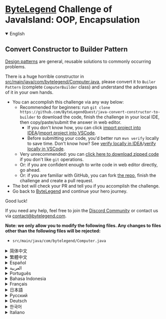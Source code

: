 # [ByteLegend](https://bytelegend.com) Challenge of JavaIsland: OOP, Encapsulation

<details open='true'>
<summary>English</summary>

## Convert Constructor to Builder Pattern

[Design patterns](https://en.wikipedia.org/wiki/Software_design_pattern) are general, reusable solutions to commonly occurring problems.

There is a huge horrible constructor in [src/main/java/com/bytelegend/Computer.java](https://github.com/ByteLegendQuest/java-convert-constructor-to-builder/blob/main/src/main/java/com/bytelegend/Computer.java), please convert it to `Builer Pattern` (complete `ComputerBuilder` class) and
understand the advantages of it in your own hands.

- You can accomplish this challenge via any way below:
  - Recommended for beginners: run `git clone https://github.com/ByteLegendQuest/java-convert-constructor-to-builder` to download the code,
    finish the challenge in your local IDE, then copy/paste/submit the answer in web editor.
    - If you don't know how, you can click [import project into IDEA](https://github.com/ByteLegendQuest/java-convert-constructor-to-builder/blob/main/docs/en/clone-and-import.md)/[import project into VSCode](https://github.com/ByteLegendQuest/java-convert-constructor-to-builder/blob/main/docs/en/clone-and-import-vscode.md).
    - Before submitting your code, you'd better run `mvn verify` locally to save time. Don't know how? See [verify locally in IDEA](https://github.com/ByteLegendQuest/java-convert-constructor-to-builder/blob/main/docs/en/run-mvn-verify-idea.md)/[verify locally in VSCode](https://github.com/ByteLegendQuest/java-convert-constructor-to-builder/blob/main/docs/en/run-mvn-verify-vscode.md).
  - Very unrecommended: you can [click here to download zipped code](https://codeload.github.com/ByteLegendQuest/java-convert-constructor-to-builder/zip/refs/heads/main) if you don't like `git` operations.
  - Or: if you are confident enough to write code in web editor directly, go ahead.
  - Or: if you are familiar with GitHub, you can fork [the repo](https://github.com/ByteLegendQuest/java-convert-constructor-to-builder), finish the challenge and create a pull request.
- The bot will check your PR and tell you if you accomplish the challenge.
- Go back to [ByteLegend](https://bytelegend.com) and continue your hero journey.

Good luck!

If you need any help, feel free to join the [Discord Community](https://discord.gg/35RreUUGWt) or contact us via [contact@bytelegend.com](mailto:contact@bytelegend.com).

**Note: we only allow you to modify the following files.
Any changes to files other than the following files will be rejected:**

- `src/main/java/com/bytelegend/Computer.java`

</details>

<details>
<summary>简体中文</summary>

## 将构造器转换为<ruby>建造者模式<rt>Builder Pattern</rt></ruby>

[设计模式](https://zh.wikipedia.org/wiki/%E8%AE%BE%E8%AE%A1%E6%A8%A1%E5%BC%8F_%28%E8%AE%A1%E7%AE%97%E6%9C%BA%29)的出现是为了解决一些特定问题。

[src/main/java/com/bytelegend/Computer.java](https://github.com/ByteLegendQuest/java-convert-constructor-to-builder/blob/main/src/main/java/com/bytelegend/Computer.java)中现在包含一个巨大无比的构造器，请将其改写为建造者模式（完成`ComputerBuilder`类），在亲自动手实践的过程中体会一下建造者模式的好处。

- 你可以使用以下任意一种方法完成挑战：
  - 初学者推荐：运行`git clone https://git.bytelegend.com/ByteLegendQuest/java-convert-constructor-to-builder`将代码下载到本地，在本地使用IDE调试完成后复制到网页编辑器里提交。
    - 如果你不知道怎么做，可以点击[导入IDEA](https://github.com/ByteLegendQuest/java-convert-constructor-to-builder/blob/main/docs/zh_hans/clone-and-import.md)/[导入VSCode](https://github.com/ByteLegendQuest/java-convert-constructor-to-builder/blob/main/docs/zh_hans/clone-and-import-vscode.md)。
    - 在提交之前，你最好先在本地运行`mvn verify`验证一下答案，以节约时间。不知道如何做？请查看[在IDEA中本地验证](https://github.com/ByteLegendQuest/java-convert-constructor-to-builder/blob/main/docs/zh_hans/run-mvn-verify-idea.md)/[在VSCode中本地验证](https://github.com/ByteLegendQuest/java-convert-constructor-to-builder/blob/main/docs/zh_hans/run-mvn-verify-vscode.md)。
  - 非常不推荐：如果你实在不喜欢`git`命令行操作，你可以[点击这里直接下载打包好的代码](https://ghcodeload.bytelegend.com/ByteLegendQuest/java-convert-constructor-to-builder/zip/refs/heads/main)。
  - 或者：如果你非常自信不需要下载代码到本地调试，可以使用网页编辑器直接提交。
  - 或者：如果你对GitHub非常熟悉，你可以fork[这个仓库](https://github.com/ByteLegendQuest/java-convert-constructor-to-builder)、完成挑战后，创建一个Pull Request。
- 机器人将会检查你的答案，告诉你你是否通过了挑战。
- 回到[字节传说](https://bytelegend.com)，然后继续你的英雄旅程。

祝你好运！

如果你需要任何帮助，欢迎加入官方玩家QQ群（在[首页](https://bytelegend.com)右下角的`联系 & 关于`菜单里可以找到入群方式）或者[Discord社区](https://discord.gg/PvmqK3hF)，或email至[contact@bytelegend.com](mailto:contact@bytelegend.com)。

**注意：我们只允许您修改以下文件，任何对其他文件的修改都会被拒绝：**

- `src/main/java/com/bytelegend/Computer.java`

</details>

<details>
<summary>繁體中文</summary>

將構造函數轉換為生成器模式
-------------

[設計模式](https://en.wikipedia.org/wiki/Software_design_pattern)是針對常見問題的通用、可重用的解決方案。

在[src/main/java/com/bytelegend/Computer.java](https://github.com/ByteLegendQuest/java-convert-constructor-to-builder/blob/main/src/main/java/com/bytelegend/Computer.java)中有一個巨大的可怕的構造函數，請將其轉換為`Builer Pattern` （完整的`ComputerBuilder`類）並了解它的優點在您自己的手中。

-   您可以通過以下任何方式完成此挑戰：
    -   推薦給初學者：運行`git clone https://github.com/ByteLegendQuest/java-convert-constructor-to-builder`下載代碼，在本地 IDE 中完成挑戰，然後在網頁編輯器中復制/粘貼/提交答案.
        -   如果你不知道怎麼做，你可以點擊[import project into IDEA](https://github.com/ByteLegendQuest/java-convert-constructor-to-builder/blob/main/docs/en/clone-and-import.md) / [import project into VSCode](https://github.com/ByteLegendQuest/java-convert-constructor-to-builder/blob/main/docs/en/clone-and-import-vscode.md) 。
        -   在提交代碼之前，您最好在本地運行`mvn verify`以節省時間。不知道怎麼樣？請參閱[在 IDEA](https://github.com/ByteLegendQuest/java-convert-constructor-to-builder/blob/main/docs/en/run-mvn-verify-idea.md) [中進行本地驗證/在 VSCode 中進行本地驗證](https://github.com/ByteLegendQuest/java-convert-constructor-to-builder/blob/main/docs/en/run-mvn-verify-vscode.md)。
    -   非常不推薦：如果你不喜歡`git`操作，可以[點擊這裡下載壓縮代碼](https://codeload.github.com/ByteLegendQuest/java-convert-constructor-to-builder/zip/refs/heads/main)。
    -   或者：如果您有足夠的信心直接在 Web 編輯器中編寫代碼，請繼續。
    -   或者：如果你熟悉 GitHub，你可以 fork[倉庫](https://github.com/ByteLegendQuest/java-convert-constructor-to-builder)，完成挑戰並創建一個拉取請求。
-   機器人會檢查你的 PR 並告訴你是否完成了挑戰。
-   回到[ByteLegend](https://bytelegend.com)繼續你的英雄之旅。

祝你好運！

如果您需要任何幫助，請隨時加入[Discord 社區](https://discord.gg/35RreUUGWt)或通過[contact@bytelegend.com](mailto:contact@bytelegend.com)聯繫我們。

**注意：我們只允許您修改以下文件。對以下文件以外的文件的任何更改都將被拒絕：**

-   `src/main/java/com/bytelegend/Computer.java`
</details>

<details>
<summary>Español</summary>

Convertir constructor en patrón constructor
-------------------------------------------

Los [patrones de diseño](https://en.wikipedia.org/wiki/Software_design_pattern) son soluciones generales y reutilizables para problemas comunes.

Hay un enorme y horrible constructor en [src/main/java/com/bytelegend/Computer.java](https://github.com/ByteLegendQuest/java-convert-constructor-to-builder/blob/main/src/main/java/com/bytelegend/Computer.java) , por favor conviértalo a `Builer Pattern` (clase completa de `ComputerBuilder` ) y comprenda sus ventajas en sus propias manos.

-   Puede lograr este desafío de cualquier manera a continuación:
    -   Recomendado para principiantes: ejecute `git clone https://github.com/ByteLegendQuest/java-convert-constructor-to-builder` para descargar el código, termine el desafío en su IDE local, luego copie/pegue/envíe la respuesta en el editor web .
        -   Si no sabe cómo hacerlo, puede hacer clic en [importar proyecto a IDEA](https://github.com/ByteLegendQuest/java-convert-constructor-to-builder/blob/main/docs/en/clone-and-import.md) / [importar proyecto a VSCode](https://github.com/ByteLegendQuest/java-convert-constructor-to-builder/blob/main/docs/en/clone-and-import-vscode.md) .
        -   Antes de enviar su código, es mejor que ejecute `mvn verify` localmente para ahorrar tiempo. ¿No sabes cómo? Ver [verificar localmente en IDEA](https://github.com/ByteLegendQuest/java-convert-constructor-to-builder/blob/main/docs/en/run-mvn-verify-idea.md) / [verificar localmente en VSCode](https://github.com/ByteLegendQuest/java-convert-constructor-to-builder/blob/main/docs/en/run-mvn-verify-vscode.md) .
    -   Muy poco recomendado: puede [hacer clic aquí para descargar el código comprimido](https://codeload.github.com/ByteLegendQuest/java-convert-constructor-to-builder/zip/refs/heads/main) si no le gustan las operaciones de `git` .
    -   O: si tiene la confianza suficiente para escribir código en el editor web directamente, adelante.
    -   O: si está familiarizado con GitHub, puede bifurcar [el repositorio](https://github.com/ByteLegendQuest/java-convert-constructor-to-builder) , finalizar el desafío y crear una solicitud de extracción.
-   El bot verificará tu PR y te dirá si logras el desafío.
-   Regrese a [ByteLegend](https://bytelegend.com) y continúe su viaje de héroe.

¡Buena suerte!

Si necesita ayuda, no dude en unirse a la [comunidad de Discord](https://discord.gg/35RreUUGWt) o contáctenos a través de [contact@bytelegend.com](mailto:contact@bytelegend.com) .

**Nota: solo le permitimos modificar los siguientes archivos. Cualquier cambio en los archivos que no sean los siguientes archivos será rechazado:**

-   `src/main/java/com/bytelegend/Computer.java`
</details>

<details>
<summary>العربية</summary>

تحويل منشئ إلى نموذج منشئ
-------------------------

[أنماط التصميم](https://en.wikipedia.org/wiki/Software_design_pattern) هي حلول عامة قابلة لإعادة الاستخدام للمشاكل الشائعة الحدوث.

هناك مُنشئ فظيع ضخم في [src / main / java / com / bytelegend / Computer.java](https://github.com/ByteLegendQuest/java-convert-constructor-to-builder/blob/main/src/main/java/com/bytelegend/Computer.java) ، يرجى تحويله إلى `Builer Pattern` (فئة كاملة من مُنشئ `ComputerBuilder` ) وفهم مزاياها بين يديك.

-   يمكنك إنجاز هذا التحدي بأي طريقة أدناه:
    -   موصى به للمبتدئين: قم بتشغيل `git clone https://github.com/ByteLegendQuest/java-convert-constructor-to-builder` لتنزيل الكود ، وإنهاء التحدي في IDE المحلي الخاص بك ، ثم نسخ / لصق / إرسال الإجابة في محرر الويب .
        -   إذا كنت لا تعرف كيف يمكنك النقر فوق [استيراد مشروع إلى IDEA](https://github.com/ByteLegendQuest/java-convert-constructor-to-builder/blob/main/docs/en/clone-and-import.md) / [استيراد مشروع إلى VSCode](https://github.com/ByteLegendQuest/java-convert-constructor-to-builder/blob/main/docs/en/clone-and-import-vscode.md) .
        -   قبل إرسال التعليمات البرمجية الخاصة بك ، من الأفضل تشغيل `mvn verify` محليًا لتوفير الوقت. لا أعرف كيف؟ انظر [التحقق محليًا في IDEA](https://github.com/ByteLegendQuest/java-convert-constructor-to-builder/blob/main/docs/en/run-mvn-verify-idea.md) / [تحقق محليًا في VSCode](https://github.com/ByteLegendQuest/java-convert-constructor-to-builder/blob/main/docs/en/run-mvn-verify-vscode.md) .
    -   غير موصى به على الإطلاق: يمكنك [النقر هنا لتنزيل رمز مضغوط](https://codeload.github.com/ByteLegendQuest/java-convert-constructor-to-builder/zip/refs/heads/main) إذا كنت لا تحب عمليات `git` .
    -   أو: إذا كنت واثقًا بدرجة كافية لكتابة التعليمات البرمجية في محرر الويب مباشرةً ، فابدأ.
    -   أو: إذا كنت معتادًا على GitHub ، فيمكنك تفرع [الريبو](https://github.com/ByteLegendQuest/java-convert-constructor-to-builder) وإنهاء التحدي وإنشاء طلب سحب.
-   سيتحقق الروبوت من العلاقات العامة الخاصة بك ويخبرك إذا أنجزت التحدي.
-   ارجع إلى [ByteLegend وتابع](https://bytelegend.com) رحلة بطلك.

حظا طيبا وفقك الله!

إذا كنت بحاجة إلى أي مساعدة ، فلا تتردد في الانضمام إلى [مجتمع Discord](https://discord.gg/35RreUUGWt) أو الاتصال بنا عبر [contact@bytelegend.com](mailto:contact@bytelegend.com) .

**ملاحظة: نسمح لك فقط بتعديل الملفات التالية. سيتم رفض أي تغييرات يتم إجراؤها على الملفات بخلاف الملفات التالية:**

-   `src/main/java/com/bytelegend/Computer.java`
</details>

<details>
<summary>Português</summary>

Converter construtor para padrão de construtor
----------------------------------------------

[Padrões de projeto](https://en.wikipedia.org/wiki/Software_design_pattern) são soluções gerais e reutilizáveis para problemas comuns.

Existe um construtor enorme e horrível em [src/main/java/com/bytelegend/Computer.java](https://github.com/ByteLegendQuest/java-convert-constructor-to-builder/blob/main/src/main/java/com/bytelegend/Computer.java) , por favor converta-o para `Builer Pattern` (classe `ComputerBuilder` completa) e entenda as vantagens dele em suas próprias mãos.

-   Você pode realizar esse desafio de qualquer maneira abaixo:
    -   Recomendado para iniciantes: execute `git clone https://github.com/ByteLegendQuest/java-convert-constructor-to-builder` para baixar o código, conclua o desafio em seu IDE local e copie/cole/envie a resposta no editor da web .
        -   Se você não sabe como, você pode clicar em [import project into IDEA](https://github.com/ByteLegendQuest/java-convert-constructor-to-builder/blob/main/docs/en/clone-and-import.md) / [import project into VSCode](https://github.com/ByteLegendQuest/java-convert-constructor-to-builder/blob/main/docs/en/clone-and-import-vscode.md) .
        -   Antes de enviar seu código, é melhor você executar `mvn verify` localmente para economizar tempo. Não sei como? Consulte [verificar localmente em IDEA](https://github.com/ByteLegendQuest/java-convert-constructor-to-builder/blob/main/docs/en/run-mvn-verify-idea.md) / [verificar localmente em VSCode](https://github.com/ByteLegendQuest/java-convert-constructor-to-builder/blob/main/docs/en/run-mvn-verify-vscode.md) .
    -   Muito não recomendado: você pode [clicar aqui para baixar o código zipado](https://codeload.github.com/ByteLegendQuest/java-convert-constructor-to-builder/zip/refs/heads/main) se não gostar das operações do `git` .
    -   Ou: se você estiver confiante o suficiente para escrever código diretamente no editor da web, vá em frente.
    -   Ou: se você estiver familiarizado com o GitHub, você pode bifurcar [o repo](https://github.com/ByteLegendQuest/java-convert-constructor-to-builder) , finalizar o desafio e criar um pull request.
-   O bot verificará seu PR e informará se você cumprir o desafio.
-   Volte para [ByteLegend](https://bytelegend.com) e continue sua jornada de herói.

Boa sorte!

Se precisar de ajuda, sinta-se à vontade para se juntar à [Comunidade Discord](https://discord.gg/35RreUUGWt) ou entre em contato conosco via [contact@bytelegend.com](mailto:contact@bytelegend.com) .

**Nota: só permitimos que você modifique os seguintes arquivos. Quaisquer alterações em arquivos que não sejam os arquivos a seguir serão rejeitadas:**

-   `src/main/java/com/bytelegend/Computer.java`
</details>

<details>
<summary>Bahasa Indonesia</summary>

Konversikan Konstruktor ke Pola Pembangun
-----------------------------------------

[Pola desain](https://en.wikipedia.org/wiki/Software_design_pattern) adalah solusi umum yang dapat digunakan kembali untuk masalah yang sering terjadi.

Ada konstruktor besar yang mengerikan di [src/main/Java/com/bytelegend/Computer.java](https://github.com/ByteLegendQuest/java-convert-constructor-to-builder/blob/main/src/main/java/com/bytelegend/Computer.java) , harap ubah ke `Builer Pattern` (kelas `ComputerBuilder` lengkap) dan pahami keuntungannya di tangan Anda sendiri.

-   Anda dapat menyelesaikan tantangan ini melalui cara apa pun di bawah ini:
    -   Direkomendasikan untuk pemula: jalankan `git clone https://github.com/ByteLegendQuest/java-convert-constructor-to-builder` untuk mengunduh kode, selesaikan tantangan di IDE lokal Anda, lalu salin/tempel/kirim jawabannya di editor web .
        -   Jika Anda tidak tahu caranya, Anda bisa mengklik [import project into IDEA](https://github.com/ByteLegendQuest/java-convert-constructor-to-builder/blob/main/docs/en/clone-and-import.md) / [import project into VSCode](https://github.com/ByteLegendQuest/java-convert-constructor-to-builder/blob/main/docs/en/clone-and-import-vscode.md) .
        -   Sebelum mengirimkan kode Anda, Anda sebaiknya menjalankan `mvn verify` secara lokal untuk menghemat waktu. Tidak tahu bagaimana? Lihat [verifikasi secara lokal di IDEA](https://github.com/ByteLegendQuest/java-convert-constructor-to-builder/blob/main/docs/en/run-mvn-verify-idea.md) / [verifikasi secara lokal di VSCode](https://github.com/ByteLegendQuest/java-convert-constructor-to-builder/blob/main/docs/en/run-mvn-verify-vscode.md) .
    -   Sangat tidak direkomendasikan: Anda dapat [mengklik di sini untuk mengunduh kode zip](https://codeload.github.com/ByteLegendQuest/java-convert-constructor-to-builder/zip/refs/heads/main) jika Anda tidak menyukai operasi `git` .
    -   Atau: jika Anda cukup percaya diri untuk menulis kode di editor web secara langsung, silakan.
    -   Atau: jika Anda terbiasa dengan GitHub, Anda dapat melakukan fork [repo](https://github.com/ByteLegendQuest/java-convert-constructor-to-builder) , menyelesaikan tantangan, dan membuat permintaan tarik.
-   Bot akan memeriksa PR Anda dan memberi tahu Anda jika Anda menyelesaikan tantangan.
-   Kembali ke [ByteLegend](https://bytelegend.com) dan lanjutkan perjalanan pahlawan Anda.

Semoga berhasil!

Jika Anda memerlukan bantuan, jangan ragu untuk bergabung dengan [Komunitas Discord](https://discord.gg/35RreUUGWt) atau hubungi kami melalui [contact@bytelegend.com](mailto:contact@bytelegend.com) .

**Catatan: kami hanya mengizinkan Anda untuk mengubah file berikut. Setiap perubahan pada file selain file berikut akan ditolak:**

-   `src/main/java/com/bytelegend/Computer.java`
</details>

<details>
<summary>Français</summary>

Convertir le constructeur en modèle de constructeur
---------------------------------------------------

Les [modèles de conception](https://en.wikipedia.org/wiki/Software_design_pattern) sont des solutions générales et réutilisables à des problèmes courants.

Il y a un énorme constructeur horrible dans [src/main/java/com/bytelegend/Computer.java](https://github.com/ByteLegendQuest/java-convert-constructor-to-builder/blob/main/src/main/java/com/bytelegend/Computer.java) , veuillez le convertir en `Builer Pattern` (classe `ComputerBuilder` complète) et en comprendre les avantages entre vos propres mains.

-   Vous pouvez accomplir ce défi de n'importe quelle manière ci-dessous:
    -   Recommandé pour les débutants : exécutez `git clone https://github.com/ByteLegendQuest/java-convert-constructor-to-builder` pour télécharger le code, terminez le défi dans votre IDE local, puis copiez/collez/soumettez la réponse dans l'éditeur Web .
        -   Si vous ne savez pas comment, vous pouvez cliquer sur [importer le projet dans IDEA](https://github.com/ByteLegendQuest/java-convert-constructor-to-builder/blob/main/docs/en/clone-and-import.md) / [importer le projet dans VSCode](https://github.com/ByteLegendQuest/java-convert-constructor-to-builder/blob/main/docs/en/clone-and-import-vscode.md) .
        -   Avant de soumettre votre code, vous feriez mieux d'exécuter `mvn verify` localement pour gagner du temps. Vous ne savez pas comment ? Voir [vérifier localement dans IDEA](https://github.com/ByteLegendQuest/java-convert-constructor-to-builder/blob/main/docs/en/run-mvn-verify-idea.md) / [vérifier localement dans VSCode](https://github.com/ByteLegendQuest/java-convert-constructor-to-builder/blob/main/docs/en/run-mvn-verify-vscode.md) .
    -   Très déconseillé : vous pouvez [cliquer ici pour télécharger le code compressé](https://codeload.github.com/ByteLegendQuest/java-convert-constructor-to-builder/zip/refs/heads/main) si vous n'aimez pas les opérations `git` .
    -   Ou : si vous êtes suffisamment confiant pour écrire du code directement dans l'éditeur Web, continuez.
    -   Ou : si vous êtes familier avec GitHub, vous pouvez forker [le dépôt](https://github.com/ByteLegendQuest/java-convert-constructor-to-builder) , terminer le défi et créer une demande d'extraction.
-   Le bot vérifiera votre PR et vous dira si vous accomplissez le défi.
-   Retournez à [ByteLegend](https://bytelegend.com) et continuez votre voyage de héros.

Bonne chance!

Si vous avez besoin d'aide, n'hésitez pas à rejoindre la [communauté Discord](https://discord.gg/35RreUUGWt) ou à nous contacter via [contact@bytelegend.com](mailto:contact@bytelegend.com) .

**Remarque : nous vous autorisons uniquement à modifier les fichiers suivants. Toute modification de fichiers autres que les fichiers suivants sera rejetée :**

-   `src/main/java/com/bytelegend/Computer.java`
</details>

<details>
<summary>日本語</summary>

コンストラクターをビルダーパターンに変換する
----------------------

[デザインパターン](https://en.wikipedia.org/wiki/Software_design_pattern)は、一般的に発生する問題に対する一般的な再利用可能なソリューションです。

[src / main / java / com / bytelegend / Computer.java](https://github.com/ByteLegendQuest/java-convert-constructor-to-builder/blob/main/src/main/java/com/bytelegend/Computer.java)には巨大な恐ろしいコンストラクターがあります。それを`Builer Pattern` （完全な`ComputerBuilder`クラス）に変換して、自分の手でその利点を理解してください。

-   この課題は、以下のいずれかの方法で達成できます。
    -   初心者に推奨： `git clone https://github.com/ByteLegendQuest/java-convert-constructor-to-builder`を実行してコードをダウンロードし、ローカルIDEでチャレンジを終了してから、Webエディターで回答をコピー/貼り付け/送信します。
        -   方法がわからない場合は、\[ [プロジェクトをIDEAにインポート](https://github.com/ByteLegendQuest/java-convert-constructor-to-builder/blob/main/docs/en/clone-and-import.md)\]/\[ [プロジェクトをVSCodeにインポート](https://github.com/ByteLegendQuest/java-convert-constructor-to-builder/blob/main/docs/en/clone-and-import-vscode.md)\]をクリックできます。
        -   コードを送信する前に、時間を節約するためにローカルで`mvn verify`実行することをお勧めします。方法がわかりませんか？ [IDEAでローカルに](https://github.com/ByteLegendQuest/java-convert-constructor-to-builder/blob/main/docs/en/run-mvn-verify-idea.md)[検証する/VSCodeでローカルに](https://github.com/ByteLegendQuest/java-convert-constructor-to-builder/blob/main/docs/en/run-mvn-verify-vscode.md)検証するを参照してください。
    -   非常に推奨されていません`git`操作が気に入らない場合は、 [ここをクリックしてzipコードをダウンロード](https://codeload.github.com/ByteLegendQuest/java-convert-constructor-to-builder/zip/refs/heads/main)できます。
    -   または：Webエディターで直接コードを記述できる自信がある場合は、先に進んでください。
    -   または：GitHubに精通している場合は[、リポジトリ](https://github.com/ByteLegendQuest/java-convert-constructor-to-builder)をフォークしてチャレンジを終了し、プルリクエストを作成できます。
-   ボットはPRをチェックし、チャレンジを達成したかどうかを通知します。
-   [ByteLegend](https://bytelegend.com)に戻り、ヒーローの旅を続けてください。

幸運を！

ヘルプが必要な場合は、 [Discordコミュニティ](https://discord.gg/35RreUUGWt)に参加するか、contact [@bytelegend.com](mailto:contact@bytelegend.com)からお問い合わせください。

**注：変更できるのは次のファイルのみです。次のファイル以外のファイルへの変更は拒否されます。**

-   `src/main/java/com/bytelegend/Computer.java`
</details>

<details>
<summary>Русский</summary>

Преобразование конструктора в шаблон построителя
------------------------------------------------

[Шаблоны проектирования](https://en.wikipedia.org/wiki/Software_design_pattern) — это общие, многократно используемые решения часто возникающих проблем.

В [src/main/java/com/bytelegend/Computer.java](https://github.com/ByteLegendQuest/java-convert-constructor-to-builder/blob/main/src/main/java/com/bytelegend/Computer.java) есть огромный ужасный конструктор, пожалуйста, преобразуйте его в `Builer Pattern` (полный класс `ComputerBuilder` ) и поймите его преимущества своими руками.

-   Вы можете выполнить эту задачу любым способом, указанным ниже:
    -   Рекомендуется для начинающих: запустите `git clone https://github.com/ByteLegendQuest/java-convert-constructor-to-builder` , чтобы загрузить код, завершите задание в локальной среде IDE, затем скопируйте/вставьте/отправьте ответ в веб-редакторе. .
        -   Если вы не знаете как, вы можете нажать [импортировать проект в IDEA](https://github.com/ByteLegendQuest/java-convert-constructor-to-builder/blob/main/docs/en/clone-and-import.md) / [импортировать проект в VSCode](https://github.com/ByteLegendQuest/java-convert-constructor-to-builder/blob/main/docs/en/clone-and-import-vscode.md) .
        -   Перед отправкой кода вам лучше запустить `mvn verify` локально, чтобы сэкономить время. Не знаете как? См. « [Проверить локально в IDEA](https://github.com/ByteLegendQuest/java-convert-constructor-to-builder/blob/main/docs/en/run-mvn-verify-idea.md) / [проверить локально в VSCode»](https://github.com/ByteLegendQuest/java-convert-constructor-to-builder/blob/main/docs/en/run-mvn-verify-vscode.md) .
    -   Крайне не рекомендуется: вы можете [нажать здесь, чтобы загрузить заархивированный код](https://codeload.github.com/ByteLegendQuest/java-convert-constructor-to-builder/zip/refs/heads/main) , если вам не нравятся операции `git` .
    -   Или: если вы достаточно уверены, чтобы писать код напрямую в веб-редакторе, вперед.
    -   Или: если вы знакомы с GitHub, вы можете разветвить [репозиторий](https://github.com/ByteLegendQuest/java-convert-constructor-to-builder) , выполнить задание и создать запрос на включение.
-   Бот проверит ваш PR и сообщит, выполнили ли вы задание.
-   Вернитесь в [ByteLegend](https://bytelegend.com) и продолжайте свое героическое путешествие.

Удачи!

Если вам нужна помощь, присоединяйтесь к [сообществу Discord](https://discord.gg/35RreUUGWt) или свяжитесь с нами по [адресу contact@bytelegend.com](mailto:contact@bytelegend.com) .

**Примечание: мы разрешаем вам изменять только следующие файлы. Любые изменения в файлах, кроме следующих файлов, будут отклонены:**

-   `src/main/java/com/bytelegend/Computer.java`
</details>

<details>
<summary>Deutsch</summary>

Konvertieren Sie den Konstruktor in das Builder-Muster
------------------------------------------------------

[Entwurfsmuster](https://en.wikipedia.org/wiki/Software_design_pattern) sind allgemeine, wiederverwendbare Lösungen für häufig auftretende Probleme.

Es gibt einen riesigen schrecklichen Konstruktor in [src/main/java/com/bytelegend/Computer.java](https://github.com/ByteLegendQuest/java-convert-constructor-to-builder/blob/main/src/main/java/com/bytelegend/Computer.java) , bitte konvertieren Sie ihn in das `Builer Pattern` (vollständige `ComputerBuilder` -Klasse) und verstehen Sie die Vorteile davon in Ihren eigenen Händen.

-   Sie können diese Herausforderung auf eine der folgenden Arten meistern:
    -   Empfohlen für Anfänger: Führen Sie `git clone https://github.com/ByteLegendQuest/java-convert-constructor-to-builder` aus, um den Code herunterzuladen, beenden Sie die Herausforderung in Ihrer lokalen IDE und kopieren/fügen Sie dann die Antwort im Web-Editor ein/übermitteln Sie sie .
        -   Wenn Sie nicht wissen wie, können Sie auf [Projekt in IDEA](https://github.com/ByteLegendQuest/java-convert-constructor-to-builder/blob/main/docs/en/clone-and-import.md) [importieren / Projekt in VSCode importieren klicken](https://github.com/ByteLegendQuest/java-convert-constructor-to-builder/blob/main/docs/en/clone-and-import-vscode.md) .
        -   Bevor Sie Ihren Code einreichen, sollten Sie `mvn verify` besser lokal ausführen, um Zeit zu sparen. Sie wissen nicht wie? Siehe [Lokal verifizieren in IDEA](https://github.com/ByteLegendQuest/java-convert-constructor-to-builder/blob/main/docs/en/run-mvn-verify-idea.md) / [Lokal verifizieren in VSCode](https://github.com/ByteLegendQuest/java-convert-constructor-to-builder/blob/main/docs/en/run-mvn-verify-vscode.md) .
    -   Sehr nicht zu empfehlen: Sie können [hier klicken, um den gezippten Code herunterzuladen,](https://codeload.github.com/ByteLegendQuest/java-convert-constructor-to-builder/zip/refs/heads/main) wenn Sie `git` -Operationen nicht mögen.
    -   Oder: Wenn Sie sicher genug sind, Code direkt im Web-Editor zu schreiben, fahren Sie fort.
    -   Oder: Wenn Sie sich mit GitHub auskennen, können Sie [das Repo forken](https://github.com/ByteLegendQuest/java-convert-constructor-to-builder) , die Challenge beenden und einen Pull-Request erstellen.
-   Der Bot überprüft Ihre PR und teilt Ihnen mit, ob Sie die Herausforderung meistern.
-   Gehen Sie zurück zu [ByteLegend](https://bytelegend.com) und setzen Sie Ihre Heldenreise fort.

Viel Glück!

Wenn Sie Hilfe benötigen, können Sie sich gerne der [Discord Community](https://discord.gg/35RreUUGWt) anschließen oder uns über [contact@bytelegend.com kontaktieren](mailto:contact@bytelegend.com) .

**Hinweis: Wir erlauben Ihnen nur, die folgenden Dateien zu ändern. Alle Änderungen an anderen Dateien als den folgenden Dateien werden abgelehnt:**

-   `src/main/java/com/bytelegend/Computer.java`
</details>

<details>
<summary>한국어</summary>

생성자를 빌더 패턴으로 변환
---------------

[디자인 패턴](https://en.wikipedia.org/wiki/Software_design_pattern) 은 일반적으로 발생하는 문제에 대한 일반적이고 재사용 가능한 솔루션입니다.

[src/main/java/com/bytelegend/Computer.java](https://github.com/ByteLegendQuest/java-convert-constructor-to-builder/blob/main/src/main/java/com/bytelegend/Computer.java) 에 거대한 생성자가 있습니다. 이를 `Builer Pattern` ( `ComputerBuilder` 클래스 전체)으로 변환하고 이점을 직접 이해하십시오.

-   아래 방법을 통해 이 챌린지를 완료할 수 있습니다.
    -   초보자를 위한 권장 사항: `git clone https://github.com/ByteLegendQuest/java-convert-constructor-to-builder` 를 실행하여 코드를 다운로드하고 로컬 IDE에서 챌린지를 완료한 다음 웹 편집기에서 답변을 복사/붙여넣기/제출합니다. .
        -   방법을 모르는 경우 [프로젝트를 IDEA로](https://github.com/ByteLegendQuest/java-convert-constructor-to-builder/blob/main/docs/en/clone-and-import.md) [가져오기 / 프로젝트를 VSCode로 가져](https://github.com/ByteLegendQuest/java-convert-constructor-to-builder/blob/main/docs/en/clone-and-import-vscode.md) 오기를 클릭할 수 있습니다.
        -   코드를 제출하기 전에 시간을 절약하기 위해 로컬에서 `mvn verify` 를 실행하는 것이 좋습니다. 방법을 모르십니까? [IDEA에서 로컬로](https://github.com/ByteLegendQuest/java-convert-constructor-to-builder/blob/main/docs/en/run-mvn-verify-idea.md) [확인/VSCode에서 로컬로](https://github.com/ByteLegendQuest/java-convert-constructor-to-builder/blob/main/docs/en/run-mvn-verify-vscode.md) 확인을 참조하세요.
    -   매우 권장하지 않음: `git` 작업이 마음에 들지 않으면 [여기를 클릭하여 압축 코드를 다운로드](https://codeload.github.com/ByteLegendQuest/java-convert-constructor-to-builder/zip/refs/heads/main) 할 수 있습니다.
    -   또는 웹 편집기에서 직접 코드를 작성할 만큼 자신이 있다면 계속 진행하십시오.
    -   또는 GitHub에 익숙하다면 리포지토리를 분기 [하고](https://github.com/ByteLegendQuest/java-convert-constructor-to-builder) 챌린지를 완료하고 풀 요청을 생성할 수 있습니다.
-   봇은 PR을 확인하고 도전 과제를 달성했는지 알려줍니다.
-   [ByteLegend](https://bytelegend.com) 로 돌아가 영웅 여정을 계속하세요.

행운을 빕니다!

도움이 필요하면 언제든지 [Discord 커뮤니티](https://discord.gg/35RreUUGWt) 에 가입하거나 [contact@bytelegend.com](mailto:contact@bytelegend.com) 을 통해 문의하세요.

**참고: 다음 파일만 수정할 수 있습니다. 다음 파일 이외의 파일에 대한 변경 사항은 거부됩니다.**

-   `src/main/java/com/bytelegend/Computer.java`
</details>

<details>
<summary>Italiano</summary>

Converti Costruttore in Pattern Builder
---------------------------------------

I [modelli di progettazione](https://en.wikipedia.org/wiki/Software_design_pattern) sono soluzioni generali e riutilizzabili a problemi che si verificano comunemente.

C'è un enorme orribile costruttore in [src/main/java/com/bytelegend/Computer.java](https://github.com/ByteLegendQuest/java-convert-constructor-to-builder/blob/main/src/main/java/com/bytelegend/Computer.java) , convertilo in `Builer Pattern` (classe completa di `ComputerBuilder` ) e comprendine i vantaggi nelle tue mani.

-   Puoi portare a termine questa sfida in qualsiasi modo di seguito:
    -   Consigliato per i principianti: esegui `git clone https://github.com/ByteLegendQuest/java-convert-constructor-to-builder` per scaricare il codice, completa la sfida nel tuo IDE locale, quindi copia/incolla/invia la risposta nell'editor web .
        -   Se non sai come fare, puoi fare clic su [importa progetto in IDEA](https://github.com/ByteLegendQuest/java-convert-constructor-to-builder/blob/main/docs/en/clone-and-import.md) / [importa progetto in VSCode](https://github.com/ByteLegendQuest/java-convert-constructor-to-builder/blob/main/docs/en/clone-and-import-vscode.md) .
        -   Prima di inviare il codice, è meglio eseguire `mvn verify` in locale per risparmiare tempo. Non sai come? Vedere [verifica in locale in IDEA](https://github.com/ByteLegendQuest/java-convert-constructor-to-builder/blob/main/docs/en/run-mvn-verify-idea.md) / [verifica in locale in VSCode](https://github.com/ByteLegendQuest/java-convert-constructor-to-builder/blob/main/docs/en/run-mvn-verify-vscode.md) .
    -   Molto sconsigliato: puoi fare [clic qui per scaricare il codice zippato](https://codeload.github.com/ByteLegendQuest/java-convert-constructor-to-builder/zip/refs/heads/main) se non ti piacciono le operazioni `git` .
    -   Oppure: se sei abbastanza sicuro da scrivere il codice direttamente nell'editor web, vai avanti.
    -   Oppure: se hai familiarità con GitHub, puoi eseguire il fork [del repository](https://github.com/ByteLegendQuest/java-convert-constructor-to-builder) , completare la sfida e creare una richiesta pull.
-   Il bot controllerà il tuo PR e ti dirà se hai superato la sfida.
-   Torna a [ByteLegend](https://bytelegend.com) e continua il tuo viaggio da eroe.

In bocca al lupo!

Se hai bisogno di aiuto, non esitare a unirti alla [community di Discord](https://discord.gg/35RreUUGWt) o contattaci tramite [contact@bytelegend.com](mailto:contact@bytelegend.com) .

**Nota: ti permettiamo solo di modificare i seguenti file. Eventuali modifiche ai file diversi dai seguenti file verranno rifiutate:**

-   `src/main/java/com/bytelegend/Computer.java`
</details>

